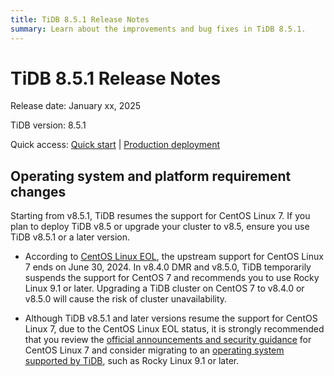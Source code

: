 ```yaml
---
title: TiDB 8.5.1 Release Notes
summary: Learn about the improvements and bug fixes in TiDB 8.5.1.
---
```


# TiDB 8.5.1 Release Notes

Release date: January xx, 2025

TiDB version: 8.5.1

Quick access: [Quick start](https://docs.pingcap.com/tidb/v8.1/quick-start-with-tidb) | [Production deployment](https://docs.pingcap.com/tidb/v8.1/production-deployment-using-tiup)

## Operating system and platform requirement changes

Starting from v8.5.1, TiDB resumes the support for CentOS Linux 7. If you plan to deploy TiDB v8.5 or upgrade your cluster to v8.5, ensure you use TiDB v8.5.1 or a later version.

- According to [CentOS Linux EOL](https://www.centos.org/centos-linux-eol/), the upstream support for CentOS Linux 7 ends on June 30, 2024. In v8.4.0 DMR and v8.5.0, TiDB temporarily suspends the support for CentOS 7 and recommends you to use Rocky Linux 9.1 or later. Upgrading a TiDB cluster on CentOS 7 to v8.4.0 or v8.5.0 will cause the risk of cluster unavailability.

- Although TiDB v8.5.1 and later versions resume the support for CentOS Linux 7, due to the CentOS Linux EOL status, it is strongly recommended that you review the [official announcements and security guidance](https://www.redhat.com/en/blog/centos-linux-has-reached-its-end-life-eol) for CentOS Linux 7 and consider migrating to an [operating system supported by TiDB](/hardware-and-software-requirements.md#os-and-platform-requirements), such as Rocky Linux 9.1 or later.

